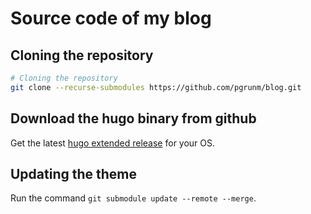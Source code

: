 # Source code of my blog

## Cloning the repository

```Bash
# Cloning the repository
git clone --recurse-submodules https://github.com/pgrunm/blog.git
```

## Download the hugo binary from github

Get the latest [hugo extended release](https://github.com/gohugoio/hugo/releases) for your OS.

## Updating the theme

Run the command `git submodule update --remote --merge`.

